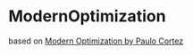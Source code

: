 # ModernOptimization
based on [Modern Optimization by Paulo Cortez](http://www3.dsi.uminho.pt/pcortez/mor)

